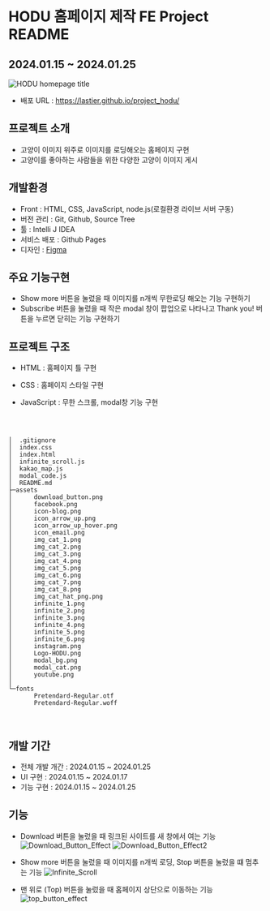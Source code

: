 # HODU 홈페이지 제작 FE Project README
## 2024.01.15 ~ 2024.01.25
![HODU homepage title](https://github.com/lastier/project_hodu/assets/36223908/b3ecf4c7-e622-4682-ae54-f58be8344c80)
- 배포 URL : https://lastier.github.io/project_hodu/

## 프로젝트 소개
- 고양이 이미지 위주로 이미지를 로딩해오는 홈페이지 구현
- 고양이를 좋아하는 사람들을 위한 다양한 고양이 이미지 게시

## 개발환경
- Front : HTML, CSS, JavaScript, node.js(로컬환경 라이브 서버 구동)
- 버전 관리 : Git, Github, Source Tree
- 툴 : Intelli J IDEA
- 서비스 배포 : Github Pages
- 디자인 : [Figma](https://www.figma.com/file/s9RCnA6dSi3QHHeMDFHKE6/EST-%EB%B0%B1%EC%97%94%EB%93%9C-4%EA%B8%B0_HTML%2FCSS%2FJS?type=design&node-id=104924-398&mode=design&t=euup87JRyabYKmf3-0)

## 주요 기능구현
- Show more 버튼을 눌렀을 때 이미지를 n개씩 무한로딩 해오는 기능 구현하기
- Subscribe 버튼을 눌렀을 때 작은 modal 창이 팝업으로 나타나고 Thank you! 버튼을 누르면 닫히는 기능 구현하기

## 프로젝트 구조
- HTML : 홈페이지 틀 구현
- CSS : 홈페이지 스타일 구현
- JavaScript : 무한 스크롤, modal창 기능 구현
  
  <br>

 ``` 
  
│  .gitignore
│  index.css
│  index.html
│  infinite_scroll.js
│  kakao_map.js
│  modal_code.js
│  README.md
├─assets
│      download_button.png
│      facebook.png
│      icon-blog.png
│      icon_arrow_up.png
│      icon_arrow_up_hover.png
│      icon_email.png
│      img_cat_1.png
│      img_cat_2.png
│      img_cat_3.png
│      img_cat_4.png
│      img_cat_5.png
│      img_cat_6.png
│      img_cat_7.png
│      img_cat_8.png
│      img_cat_hat_png.png
│      infinite_1.png
│      infinite_2.png
│      infinite_3.png
│      infinite_4.png
│      infinite_5.png
│      infinite_6.png
│      instagram.png
│      Logo-HODU.png
│      modal_bg.png
│      modal_cat.png
│      youtube.png
│      
└─fonts
        Pretendard-Regular.otf
        Pretendard-Regular.woff
  ```

<br>

## 개발 기간
- 전체 개발 개간 : 2024.01.15 ~ 2024.01.25
- UI 구현 : 2024.01.15 ~ 2024.01.17
- 기능 구현 : 2024.01.15 ~ 2024.01.25

## 기능
- Download 버튼을 눌렀을 때 링크된 사이트를 새 창에서 여는 기능
  ![Download_Button_Effect](https://github.com/lastier/project_hodu/assets/36223908/76c288d4-34c3-45a0-b3ea-00302f917bcc)
  ![Download_Button_Effect2](https://github.com/lastier/project_hodu/assets/36223908/e50b4aaa-e15f-465b-a64d-d05224fb1b24)

- Show more 버튼을 눌렀을 때 이미지를 n개씩 로딩, Stop 버튼을 눌렀을 떄 멈추는 기능
  ![Infinite_Scroll](https://github.com/lastier/project_hodu/assets/36223908/51c22d21-8d21-4a76-a3d7-c771391e0594)

- 맨 위로 (Top) 버튼을 눌렀을 때 홈페이지 상단으로 이동하는 기능
  ![top_button_effect](https://github.com/lastier/project_hodu/assets/36223908/c9da1c88-d13e-4b48-8568-1d98e2ebbe4f)

